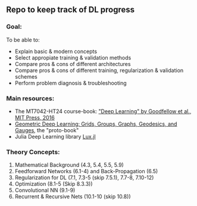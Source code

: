 ## Repo to keep track of DL progress

### Goal:
To be able to:
* Explain basic & modern concepts
* Select appropiate training & validation methods
* Compare pros & cons of different architectures
* Compare pros & cons of different training, regularization & validation schemes
* Perform problem diagnosis & troubleshooting

### Main resources:
- The MT7042-HT24 course-book: ["Deep Learning" by Goodfellow et al., MIT Press, 2016](https://www.deeplearningbook.org/)
- [Geometric Deep Learning: Grids, Groups, Graphs, Geodesics, and Gauges](https://geometricdeeplearning.com/), the "proto-book"
- Julia Deep Learning library [Lux.jl](https://lux.csail.mit.edu/stable/)

### Theory Concepts:
1. Mathematical Background (4.3, 5.4, 5.5, 5.9)
2. Feedforward Networks (6.1-4) and Back-Propagation (6.5)
3. Regularization for DL (7.1, 7.3-5 (skip 7.5.1), 7.7-8, 7.10-12)
4. Optimization (8.1-5 (Skip 8.3.3))
5. Convolutional NN (9.1-9)
6. Recurrent & Recursive Nets (10.1-10 (skip 10.8))